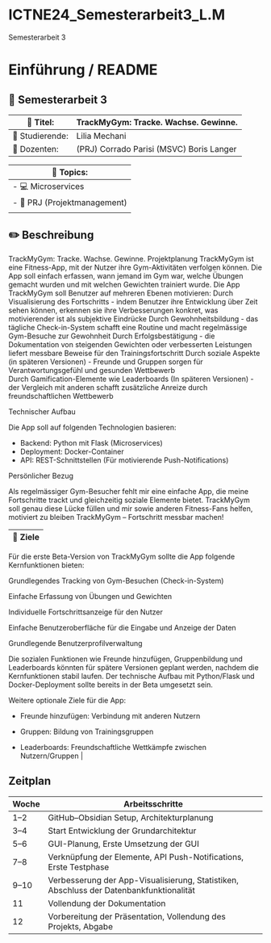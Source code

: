 # ICTNE24_Semesterarbeit3_L.M
Semesterarbeit 3
# Einführung / README
## :page_with_curl: Semesterarbeit 3


| :ticket: Titel:                   | TrackMyGym: Tracke. Wachse. Gewinne.  |
| --------------------------------- | ---------------------------------------------------------------- |
| :bust_in_silhouette: Studierende: | Lilia Mechani                                                    |
| :busts_in_silhouette: Dozenten:   | (PRJ) Corrado Parisi (MSVC) Boris Langer                        |

| :round_pushpin: Topics:               |
| ------------------------------------- |
| -  :computer: Microservices                    |
| - :paperclip: PRJ (Projektmanagement) |
|                                       |


## :pencil2: Beschreibung

TrackMyGym: Tracke. Wachse. Gewinne. 
Projektplanung 
TrackMyGym ist eine Fitness-App, mit der Nutzer ihre Gym-Aktivitäten verfolgen können. Die App soll einfach erfassen, wann jemand im Gym war, welche Übungen gemacht wurden und mit welchen Gewichten trainiert wurde. 
Die App TrackMyGym soll Benutzer auf mehreren Ebenen motivieren: 
Durch Visualisierung des Fortschritts - indem Benutzer ihre Entwicklung über Zeit sehen können, erkennen sie ihre Verbesserungen konkret, was motivierender ist als subjektive Eindrücke 
Durch Gewohnheitsbildung - das tägliche Check-in-System schafft eine Routine und macht regelmässige Gym-Besuche zur Gewohnheit 
Durch Erfolgsbestätigung - die Dokumentation von steigenden Gewichten oder verbesserten Leistungen liefert messbare Beweise für den Trainingsfortschritt 
Durch soziale Aspekte (in späteren Versionen) - Freunde und Gruppen sorgen für Verantwortungsgefühl und gesunden Wettbewerb  
Durch Gamification-Elemente wie Leaderboards (In späteren Versionen) - der Vergleich mit anderen schafft zusätzliche Anreize durch freundschaftlichen Wettbewerb 

 

Technischer Aufbau 

Die App soll auf folgenden Technologien basieren: 

- Backend: Python mit Flask (Microservices) 
- Deployment: Docker-Container 
- API: REST-Schnittstellen (Für motivierende Push-Notifications) 

 

Persönlicher Bezug 

Als regelmässiger Gym-Besucher fehlt mir eine einfache App, die meine Fortschritte trackt und gleichzeitig soziale Elemente bietet. TrackMyGym soll genau diese Lücke füllen und mir sowie anderen Fitness-Fans helfen, motiviert zu bleiben 
TrackMyGym – Fortschritt messbar machen! 


| :checkered_flag: Ziele                                                                                 |
| ------------------------------------------------------------------------------------------------------ |
Für die erste Beta-Version von TrackMyGym sollte die App folgende Kernfunktionen bieten: 

Grundlegendes Tracking von Gym-Besuchen (Check-in-System) 

Einfache Erfassung von Übungen und Gewichten 

Individuelle Fortschrittsanzeige für den Nutzer 

Einfache Benutzeroberfläche für die Eingabe und Anzeige der Daten 

Grundlegende Benutzerprofilverwaltung 

Die sozialen Funktionen wie Freunde hinzufügen, Gruppenbildung und Leaderboards könnten für spätere Versionen geplant werden, nachdem die Kernfunktionen stabil laufen. Der technische Aufbau mit Python/Flask und Docker-Deployment sollte bereits in der Beta umgesetzt sein.  

Weitere optionale Ziele für die App: 

- Freunde hinzufügen: Verbindung mit anderen Nutzern 

- Gruppen: Bildung von Trainingsgruppen 

- Leaderboards: Freundschaftliche Wettkämpfe zwischen Nutzern/Gruppen          |


## Zeitplan

| Woche     | Arbeitsschritte                                                                 |
|-----------|----------------------------------------------------------------------------------|
| 1–2       | GitHub–Obsidian Setup, Architekturplanung                                       |
| 3–4       | Start Entwicklung der Grundarchitektur                                          |
| 5–6       | GUI-Planung, Erste Umsetzung der GUI                                            |
| 7–8       | Verknüpfung der Elemente, API Push-Notifications, Erste Testphase               |
| 9–10      | Verbesserung der App-Visualisierung, Statistiken, Abschluss der Datenbankfunktionalität |
| 11        | Vollendung der Dokumentation                                                    |
| 12        | Vorbereitung der Präsentation, Vollendung des Projekts, Abgabe                  |
